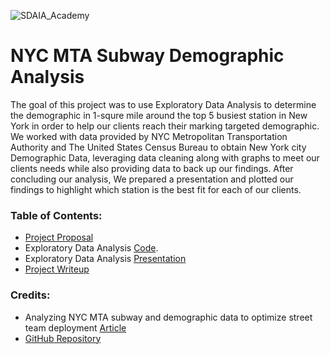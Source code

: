 ![SDAIA_Academy](https://user-images.githubusercontent.com/20911835/136685524-fda5c7dd-6f97-480b-bb69-4ae1ad02c460.jpeg)


# NYC MTA Subway Demographic Analysis


The goal of this project was to use Exploratory Data Analysis to determine the demographic in 1-squre mile around the top 5 busiest station in New York in order to help our clients reach their marking targeted demographic. We worked with data provided by NYC Metropolitan Transportation Authority and The United States Census Bureau to obtain New York city Demographic Data, leveraging data cleaning along with graphs to meet our clients needs while also providing data to back up our findings. After concluding our analysis, We prepared a presentation and plotted our findings to highlight which station is the best fit for each of our clients.

### Table of Contents:

- [Project Proposal](Project_Proposal.ipynb)
- Exploratory Data Analysis [Code](EDA_Project.ipynb).
- Exploratory Data Analysis [Presentation](EDA_Presentaion.pdf)
- [Project Writeup](Project_Writeup.md)


### Credits:
- Analyzing NYC MTA subway and demographic data to optimize street team deployment [Article](https://medium.com/@cipher813/analyzing-nyc-subway-and-demographic-data-to-optimize-street-team-deployment-2614522bd83e)
- [GitHub Repository](https://github.com/cipher813/street_team_optimize)
